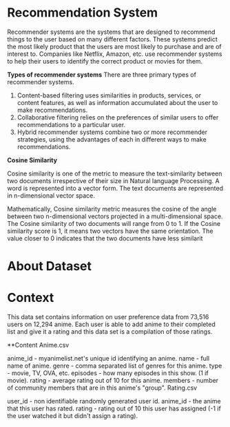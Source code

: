 # Recommendation System

Recommender systems are the systems that are designed to recommend things to the user based on many different factors. These systems predict the most likely product that the users are most likely to purchase and are of interest to. Companies like Netflix, Amazon, etc. use recommender systems to help their users to identify the correct product or movies for them. 

**Types of recommender systems**
There are three primary types of recommender systems.

1. Content-based filtering uses similarities in products, services, or content features, as well as information accumulated about the user to make recommendations.
2. Collaborative filtering relies on the preferences of similar users to offer recommendations to a particular user.
3. Hybrid recommender systems combine two or more recommender strategies, using the advantages of each in different ways to make recommendations.

**Cosine Similarity**

Cosine similarity is one of the metric to measure the text-similarity between two documents irrespective of their size in Natural language Processing. A word is represented into a vector form. The text documents are represented in n-dimensional vector space.

Mathematically, Cosine similarity metric measures the cosine of the angle between two n-dimensional vectors projected in a multi-dimensional space. The Cosine similarity of two documents will range from 0 to 1. If the Cosine similarity score is 1, it means two vectors have the same orientation. The value closer to 0 indicates that the two documents have less similarit

# About Dataset
# Context
This data set contains information on user preference data from 73,516 users on 12,294 anime. Each user is able to add anime to their completed list and give it a rating and this data set is a compilation of those ratings.

**Content
Anime.csv

anime_id - myanimelist.net's unique id identifying an anime.
name - full name of anime.
genre - comma separated list of genres for this anime.
type - movie, TV, OVA, etc.
episodes - how many episodes in this show. (1 if movie).
rating - average rating out of 10 for this anime.
members - number of community members that are in this anime's
"group".
Rating.csv

user_id - non identifiable randomly generated user id.
anime_id - the anime that this user has rated.
rating - rating out of 10 this user has assigned (-1 if the user watched it but didn't assign a rating).
